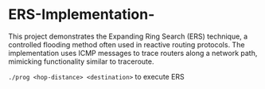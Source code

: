 # ERS-Implementation-

This project demonstrates the Expanding Ring Search (ERS) technique, a controlled flooding method often used in reactive routing protocols. The implementation uses ICMP messages to trace routers along a network path, mimicking functionality similar to traceroute. 

```./prog <hop-distance> <destination>``` to execute ERS
